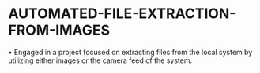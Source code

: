 # AUTOMATED-FILE-EXTRACTION-FROM-IMAGES
• Engaged in a project focused on extracting files from the local system by  utilizing either images or the camera feed of the system.
